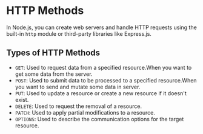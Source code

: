 # HTTP Methods
In Node.js, you can create web servers and handle HTTP requests using the built-in `http` module or third-party libraries like Express.js.

## Types of HTTP Methods
- `GET`: Used to request data from a specified resource.When you want to get some data from the server.
- `POST`: Used to submit data to be processed to a specified resource.When you want to send and mutate some data in server.
- `PUT`: Used to update a resource or create a new resource if it doesn't exist.
- `DELETE`: Used to request the removal of a resource.
- `PATCH`: Used to apply partial modifications to a resource.
- `OPTIONS`: Used to describe the communication options for the target resource.


